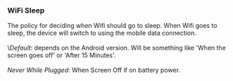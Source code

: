 ### WiFi Sleep

The policy for deciding when Wifi should go to sleep. When Wifi goes to
sleep, the device will switch to using the mobile data connection.\
\
\\*Default*: depends on the Android version. Will be something like
\'When the screen goes off\' or \'After 15 Minutes\'.\
\
*Never While Plugged*: When Screen Off if on battery power.
